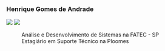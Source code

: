 <h3>Henrique Gomes de Andrade</h3>
<p >
  <a href="https://www.linkedin.com/in/henrique-gomes-de-andrade/" target="_blank"><img src="https://img.shields.io/badge/-Linkedin-0077B5?style=flat-square&logo=Linkedin&logoColor=white&link=https://www.linkedin.com/in/rafaelzorzenon"/></a>
  <a href="https://github.com/HenriqueGomesDeAndrade" target="_blank"><img src="https://img.shields.io/github/followers/shugtsu?label=GitHub&style=social"/></a>
 

<br>

<dd>Análise e Desenvolvimento de Sistemas na FATEC - SP</dd>
<dd>Estagiário em Suporte Técnico na Ploomes</dd>

